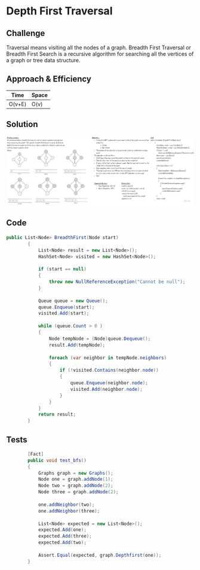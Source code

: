 # Depth First Traversal

## Challenge
Traversal means visiting all the nodes of a graph. Breadth First Traversal or Breadth First Search is a recursive algorithm for searching all the vertices of a graph or tree data structure.

## Approach & Efficiency

Time | Space
--- | ---
O(v+E) | O(v)

## Solution

![White Board to BFS Graph Problem](./img/BFS.jpg)

## Code


```C#
public List<Node> BreadthFirst(Node start)
        {
            List<Node> result = new List<Node>();
            HashSet<Node> visited = new HashSet<Node>();

            if (start == null)
            {
                throw new NullReferenceException("Cannot be null");
            }

            Queue queue = new Queue();
            queue.Enqueue(start);
            visited.Add(start);

            while (queue.Count > 0 )
            {
                Node tempNode = (Node)queue.Dequeue();
                result.Add(tempNode);

                foreach (var neighbor in tempNode.neighbors)
                {
                    if (!visited.Contains(neighbor.node))
                    {
                        queue.Enqueue(neighbor.node);
                        visited.Add(neighbor.node);
                    }
                }
            }
            return result;
        }
```

## Tests

```C#
        [Fact]
        public void test_bfs()
        {
            Graphs graph = new Graphs();
            Node one = graph.addNode(1);
            Node two = graph.addNode(2);
            Node three = graph.addNode(2);

            one.addNeighbor(two);
            one.addNeighbor(three);

            List<Node> expected = new List<Node>();
            expected.Add(one);
            expected.Add(three);
            expected.Add(two);

            Assert.Equal(expected, graph.Depthfirst(one));
        }
```

